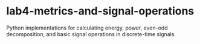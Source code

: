 # lab4-metrics-and-signal-operations
Python implementations for calculating energy, power, even-odd decomposition, and basic signal operations in discrete-time signals.
